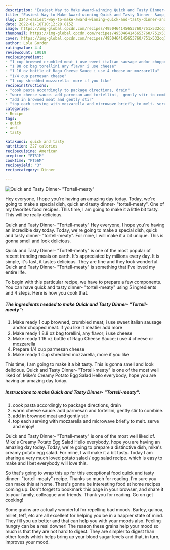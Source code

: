 ```yaml
---
description: "Easiest Way to Make Award-winning Quick and Tasty Dinner- &amp;#34;Tortell-meaty&amp;#34;"
title: "Easiest Way to Make Award-winning Quick and Tasty Dinner- &amp;#34;Tortell-meaty&amp;#34;"
slug: 2243-easiest-way-to-make-award-winning-quick-and-tasty-dinner-and-34-tortell-meaty-and-34
date: 2022-01-18T10:12:28.815Z
image: https://img-global.cpcdn.com/recipes/4950464145653760/751x532cq70/quick-and-tasty-dinner-tortell-meaty-recipe-main-photo.jpg
thumbnail: https://img-global.cpcdn.com/recipes/4950464145653760/751x532cq70/quick-and-tasty-dinner-tortell-meaty-recipe-main-photo.jpg
cover: https://img-global.cpcdn.com/recipes/4950464145653760/751x532cq70/quick-and-tasty-dinner-tortell-meaty-recipe-main-photo.jpg
author: Lola Gordon
ratingvalue: 4.4
reviewcount: 19019
recipeingredient:
- "1 cup browned crumbled meat i use sweet italian sausage andor chopped meat if you like it meatier add more"
- "1 88 oz bag torellini any flavor i use cheese"
- "1 16 oz bottle of Ragu Cheese Sauce i use 4 cheese or mozzarella"
- "1/4 cup parmesan cheese"
- "1 cup shredded mozzarella  more if you like"
recipeinstructions:
- "cook pasta accordingly to package directions, drain"
- "warm cheese sauce. add parmesan and tortellini,  gently stir to combine."
- "add in browned meat and gently stir"
- "top each serving with mozzarella and microwave briefly to melt. serve and enjoy!"
categories:
- Recipe
tags:
- quick
- and
- tasty

katakunci: quick and tasty 
nutrition: 227 calories
recipecuisine: American
preptime: "PT31M"
cooktime: "PT56M"
recipeyield: "3"
recipecategory: Dinner

---
```



![Quick and Tasty Dinner- &#34;Tortell-meaty&#34;](https://img-global.cpcdn.com/recipes/4950464145653760/751x532cq70/quick-and-tasty-dinner-tortell-meaty-recipe-main-photo.jpg)

Hey everyone, I hope you're having an amazing day today. Today, we're going to make a special dish, quick and tasty dinner- &#34;tortell-meaty&#34;. One of my favorites food recipes. This time, I am going to make it a little bit tasty. This will be really delicious.

Quick and Tasty Dinner- &#34;Tortell-meaty&#34; Hey everyone, I hope you&#39;re having an incredible day today. Today, we&#39;re going to make a special dish, quick and tasty dinner- &#34;tortell-meaty&#34;. For mine, I will make it a bit unique. This is gonna smell and look delicious.

Quick and Tasty Dinner- &#34;Tortell-meaty&#34; is one of the most popular of recent trending meals on earth. It's appreciated by millions every day. It is simple, it's fast, it tastes delicious. They are fine and they look wonderful. Quick and Tasty Dinner- &#34;Tortell-meaty&#34; is something that I've loved my entire life.


To begin with this particular recipe, we have to prepare a few components. You can have quick and tasty dinner- &#34;tortell-meaty&#34; using 5 ingredients and 4 steps. Here is how you cook that.

<!--inarticleads1-->

##### The ingredients needed to make Quick and Tasty Dinner- &#34;Tortell-meaty&#34;:

1. Make ready 1 cup browned, crumbled meat; i use sweet italian sausage and/or chopped meat. if you like it meatier add more
1. Make ready 1 8.8 oz bag torellini, any flavor; i use cheese
1. Make ready 1 16 oz bottle of Ragu Cheese Sauce; i use 4 cheese or mozzarella
1. Prepare 1/4 cup parmesan cheese
1. Make ready 1 cup shredded mozzarella,  more if you like


This time, I am going to make it a bit tasty. This is gonna smell and look delicious. Quick and Tasty Dinner- &#34;Tortell-meaty&#34; is one of the most well liked of. Mike&#39;s Creamy Potato Egg Salad Hello everybody, hope you are having an amazing day today. 

<!--inarticleads2-->

##### Instructions to make Quick and Tasty Dinner- &#34;Tortell-meaty&#34;:

1. cook pasta accordingly to package directions, drain
1. warm cheese sauce. add parmesan and tortellini,  gently stir to combine.
1. add in browned meat and gently stir
1. top each serving with mozzarella and microwave briefly to melt. serve and enjoy!


Quick and Tasty Dinner- &#34;Tortell-meaty&#34; is one of the most well liked of. Mike&#39;s Creamy Potato Egg Salad Hello everybody, hope you are having an amazing day today. Today, we&#39;re going to prepare a distinctive dish, mike&#39;s creamy potato egg salad. For mine, I will make it a bit tasty. Today I am sharing a very much loved potato salad / egg salad recipe. which is easy to make and I bet everybody will love this. 

So that's going to wrap this up for this exceptional food quick and tasty dinner- &#34;tortell-meaty&#34; recipe. Thanks so much for reading. I'm sure you can make this at home. There's gonna be interesting food at home recipes coming up. Don't forget to bookmark this page in your browser, and share it to your family, colleague and friends. Thank you for reading. Go on get cooking!

Some grains are actually wonderful for repelling bad moods. Barley, quinoa, millet, teff, etc are all excellent for helping you be in a happier state of mind. They fill you up better and that can help you with your moods also. Feeling hungry can be a real downer! The reason these grains help your mood so much is that they are not hard to digest. They are simpler to digest than other foods which helps bring up your blood sugar levels and that, in turn, improves your mood.
